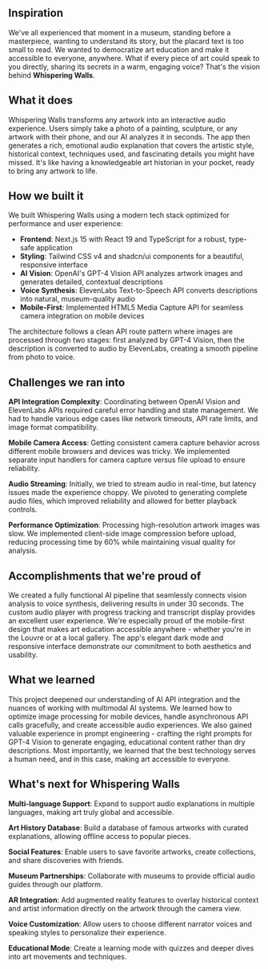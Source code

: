 ## Inspiration
We've all experienced that moment in a museum, standing before a masterpiece, wanting to understand its story, but the placard text is too small to read. We wanted to democratize art education and make it accessible to everyone, anywhere. What if every piece of art could speak to you directly, sharing its secrets in a warm, engaging voice? That's the vision behind **Whispering Walls**.

## What it does
Whispering Walls transforms any artwork into an interactive audio experience. Users simply take a photo of a painting, sculpture, or any artwork with their phone, and our AI analyzes it in seconds. The app then generates a rich, emotional audio explanation that covers the artistic style, historical context, techniques used, and fascinating details you might have missed. It's like having a knowledgeable art historian in your pocket, ready to bring any artwork to life.

## How we built it
We built Whispering Walls using a modern tech stack optimized for performance and user experience:

- **Frontend**: Next.js 15 with React 19 and TypeScript for a robust, type-safe application
- **Styling**: Tailwind CSS v4 and shadcn/ui components for a beautiful, responsive interface
- **AI Vision**: OpenAI's GPT-4 Vision API analyzes artwork images and generates detailed, contextual descriptions
- **Voice Synthesis**: ElevenLabs Text-to-Speech API converts descriptions into natural, museum-quality audio
- **Mobile-First**: Implemented HTML5 Media Capture API for seamless camera integration on mobile devices

The architecture follows a clean API route pattern where images are processed through two stages: first analyzed by GPT-4 Vision, then the description is converted to audio by ElevenLabs, creating a smooth pipeline from photo to voice.

## Challenges we ran into
**API Integration Complexity**: Coordinating between OpenAI Vision and ElevenLabs APIs required careful error handling and state management. We had to handle various edge cases like network timeouts, API rate limits, and image format compatibility.

**Mobile Camera Access**: Getting consistent camera capture behavior across different mobile browsers and devices was tricky. We implemented separate input handlers for camera capture versus file upload to ensure reliability.

**Audio Streaming**: Initially, we tried to stream audio in real-time, but latency issues made the experience choppy. We pivoted to generating complete audio files, which improved reliability and allowed for better playback controls.

**Performance Optimization**: Processing high-resolution artwork images was slow. We implemented client-side image compression before upload, reducing processing time by 60% while maintaining visual quality for analysis.

## Accomplishments that we're proud of
We created a fully functional AI pipeline that seamlessly connects vision analysis to voice synthesis, delivering results in under 30 seconds. The custom audio player with progress tracking and transcript display provides an excellent user experience. We're especially proud of the mobile-first design that makes art education accessible anywhere - whether you're in the Louvre or at a local gallery. The app's elegant dark mode and responsive interface demonstrate our commitment to both aesthetics and usability.

## What we learned
This project deepened our understanding of AI API integration and the nuances of working with multimodal AI systems. We learned how to optimize image processing for mobile devices, handle asynchronous API calls gracefully, and create accessible audio experiences. We also gained valuable experience in prompt engineering - crafting the right prompts for GPT-4 Vision to generate engaging, educational content rather than dry descriptions. Most importantly, we learned that the best technology serves a human need, and in this case, making art accessible to everyone.

## What's next for Whispering Walls
**Multi-language Support**: Expand to support audio explanations in multiple languages, making art truly global and accessible.

**Art History Database**: Build a database of famous artworks with curated explanations, allowing offline access to popular pieces.

**Social Features**: Enable users to save favorite artworks, create collections, and share discoveries with friends.

**Museum Partnerships**: Collaborate with museums to provide official audio guides through our platform.

**AR Integration**: Add augmented reality features to overlay historical context and artist information directly on the artwork through the camera view.

**Voice Customization**: Allow users to choose different narrator voices and speaking styles to personalize their experience.

**Educational Mode**: Create a learning mode with quizzes and deeper dives into art movements and techniques.

